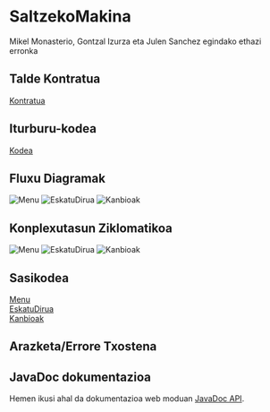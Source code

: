 # SaltzekoMakina
Mikel Monasterio, Gontzal Izurza eta Julen Sanchez egindako ethazi erronka

## Talde Kontratua

[Kontratua](/dokumentazioa/Kontratua.pdf)

## Iturburu-kodea

[Kodea](/src/SaltzekoMakina.java)

## Fluxu Diagramak

![Menu](/dokumentazioa/Menu.png)
![EskatuDirua](/dokumentazioa/EskatuDirua.png)
![Kanbioak](/dokumentazioa/Kanbioak.png)

## Konplexutasun Ziklomatikoa

![Menu](/dokumentazioa/MenuGrafo.png)
![EskatuDirua](/dokumentazioa/EskatuDiruaGrafo.png)
![Kanbioak](/dokumentazioa/KanbioakGrafo.png)

## Sasikodea

[Menu](/dokumentazioa/SaltzekoMakinaMenu.psc)\
[EskatuDirua](/dokumentazioa/SaltzekoMakinaEskatuDirua.psc)\
[Kanbioak](/dokumentazioa/SaltzekoMakinaKanbioak.psc)

## Arazketa/Errore Txostena



## JavaDoc dokumentazioa

Hemen ikusi ahal da dokumentazioa web moduan [JavaDoc API](https://boguminillo.github.io/SaltzekoMakina/).
